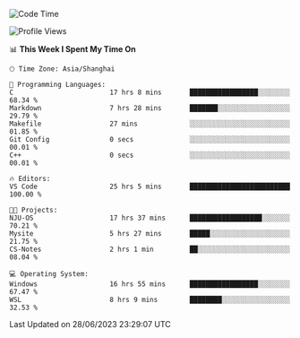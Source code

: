 <!--START_SECTION:waka-->
![Code Time](http://img.shields.io/badge/Code%20Time-1%2C028%20hrs%2046%20mins-blue)

![Profile Views](http://img.shields.io/badge/Profile%20Views-0-blue)

📊 **This Week I Spent My Time On** 

```text
🕑︎ Time Zone: Asia/Shanghai

💬 Programming Languages: 
C                        17 hrs 8 mins       █████████████████░░░░░░░░   68.34 % 
Markdown                 7 hrs 28 mins       ███████░░░░░░░░░░░░░░░░░░   29.79 % 
Makefile                 27 mins             ░░░░░░░░░░░░░░░░░░░░░░░░░   01.85 % 
Git Config               0 secs              ░░░░░░░░░░░░░░░░░░░░░░░░░   00.01 % 
C++                      0 secs              ░░░░░░░░░░░░░░░░░░░░░░░░░   00.01 % 

🔥 Editors: 
VS Code                  25 hrs 5 mins       █████████████████████████   100.00 % 

🐱‍💻 Projects: 
NJU-OS                   17 hrs 37 mins      ██████████████████░░░░░░░   70.21 % 
Mysite                   5 hrs 27 mins       █████░░░░░░░░░░░░░░░░░░░░   21.75 % 
CS-Notes                 2 hrs 1 min         ██░░░░░░░░░░░░░░░░░░░░░░░   08.04 % 

💻 Operating System: 
Windows                  16 hrs 55 mins      █████████████████░░░░░░░░   67.47 % 
WSL                      8 hrs 9 mins        ████████░░░░░░░░░░░░░░░░░   32.53 % 
```


 Last Updated on 28/06/2023 23:29:07 UTC
<!--END_SECTION:waka-->